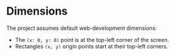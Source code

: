 # Dimensions

The project assumes default web-development dimensions:

- The `(x: 0, y: 0)` point is at the top-left corner of the screen.
- Rectangles `(x, y)` origin points start at their top-left corners.
